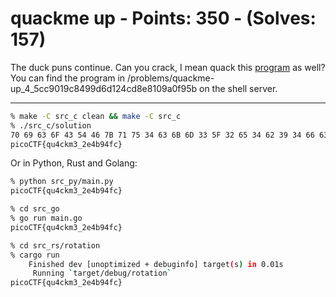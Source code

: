 # quackme up - Points: 350 - (Solves: 157)

The duck puns continue.
Can you crack, I mean quack this [program][1] as well?
You can find the program in
/problems/quackme-up_4_5cc9019c8499d6d124cd8e8109a0f95b
on the shell server.

[1]: https://2018shell2.picoctf.com/static/6e068b4a5cd05bd84fac735d4223a916/main

---

```sh
% make -C src_c clean && make -C src_c
% ./src_c/solution
70 69 63 6F 43 54 46 7B 71 75 34 63 6B 6D 33 5F 32 65 34 62 39 34 66 63 7D
picoCTF{qu4ckm3_2e4b94fc}
```

Or in Python, Rust and Golang:

```sh
% python src_py/main.py
picoCTF{qu4ckm3_2e4b94fc}
```

```sh
% cd src_go
% go run main.go
picoCTF{qu4ckm3_2e4b94fc}
```

```sh
% cd src_rs/rotation
% cargo run
    Finished dev [unoptimized + debuginfo] target(s) in 0.01s
     Running `target/debug/rotation`
picoCTF{qu4ckm3_2e4b94fc}
```
